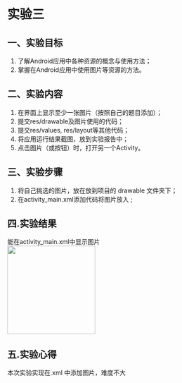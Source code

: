 # 实验三

## 一、实验目标
1. 了解Android应用中各种资源的概念与使用方法；  
2. 掌握在Android应用中使用图片等资源的方法。  

## 二、实验内容
1. 在界面上显示至少一张图片（按照自己的题目添加）；
2. 提交res/drawable及图片使用的代码；
3. 提交res/values, res/layout等其他代码；
4. 将应用运行结果截图，放到实验报告中；
5. 点击图片（或按钮）时，打开另一个Activity。  

## 三、实验步骤
1. 将自己挑选的图片，放在放到项目的 drawable 文件夹下；
2. 在activity_main.xml添加代码将图片放入 ;


## 四.实验结果
能在activity_main.xml中显示图片  
<img src="https://github.com/lyRomantic/android-labs-2020/blob/master/students/net1812070504101/lab3_1.png" width=200px>

## 五.实验心得
本次实验实现在.xml 中添加图片，难度不大
